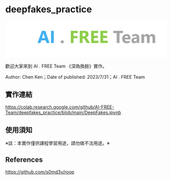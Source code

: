 # deepfakes_practice

![人工智慧 - 自由團隊](https://raw.githubusercontent.com/chenkenanalytic/img/master/af/aifreeteam.png)

歡迎大家來到 AI . FREE Team 《深偽換臉》實作。
<br>

Author: Chen Ken；Date of published: 2023/7/31；AI . FREE Team
<br>

## 實作連結
https://colab.research.google.com/github/AI-FREE-Team/deepfakes_practice/blob/main/DeepFakes.ipynb

## 使用須知
※註：本實作僅供課程學習用途，請勿做不法用途。※

## References
https://github.com/s0md3v/roop
